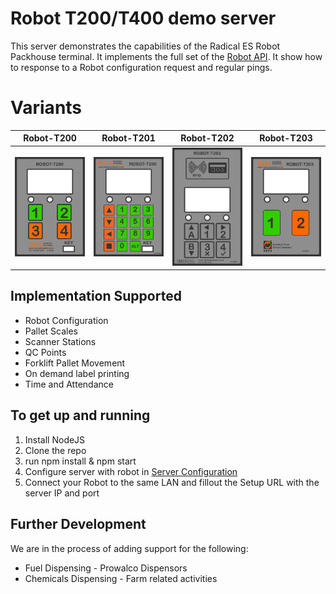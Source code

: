 # Robot T200/T400 demo server
This server demonstrates the capabilities of the Radical ES Robot Packhouse terminal. It implements the full set of the [Robot API](api/robot-api.md). It show how to response to a Robot configuration request and regular pings. 

# Variants
|Robot-T200|Robot-T201|Robot-T202|Robot-T203|
|:---:|:---:|:---:|:---:|
|<img src="images/rbt200.jpg" alt="Robot-T200" title="Robot T200 Keypad" width="200" />|<img src="images/rbt201.png" alt="Robot-T201" title="Robot T201 Keypad" width="200" />|<img src="images/rbt202.png" alt="Robot-T202" title="Robot T202 Keypad" width="200" />|<img src="images/rbt203.png" alt="Robot-T203" title="Robot T203 Keypad" width="200" />|

## Implementation Supported

* Robot Configuration
* Pallet Scales
* Scanner Stations
* QC Points
* Forklift Pallet Movement
* On demand label printing
* Time and Attendance

## To get up and running
1. Install NodeJS
2. Clone the repo
3. run npm install & npm start
4. Configure server with robot in [Server Configuration](config.json)
5. Connect your Robot to the same LAN and fillout the Setup URL with the server IP and port

## Further Development
We are in the process of adding support for the following:
* Fuel Dispensing - Prowalco Dispensors
* Chemicals Dispensing - Farm related activities